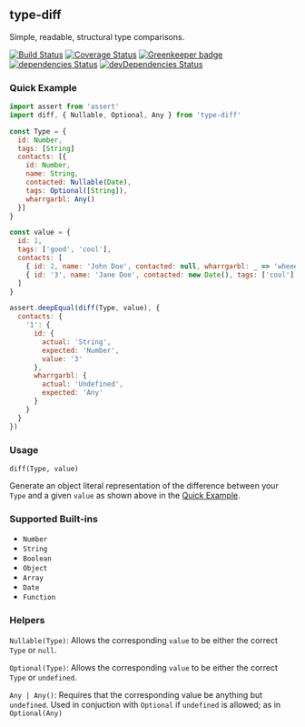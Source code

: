 type-diff
--
Simple, readable, structural type comparisons.

[![Build Status](https://travis-ci.org/thebearingedge/type-diff.svg?branch=master)](https://travis-ci.org/thebearingedge/type-diff)
[![Coverage Status](https://coveralls.io/repos/github/thebearingedge/type-diff/badge.svg?branch=master)](https://coveralls.io/github/thebearingedge/type-diff?branch=master)
[![Greenkeeper badge](https://badges.greenkeeper.io/thebearingedge/type-diff.svg)](https://greenkeeper.io/)
[![dependencies Status](https://david-dm.org/thebearingedge/type-diff/status.svg)](https://david-dm.org/thebearingedge/type-diff)
[![devDependencies Status](https://david-dm.org/thebearingedge/type-diff/dev-status.svg)](https://david-dm.org/thebearingedge/type-diff?type=dev)

### Quick Example

```js
import assert from 'assert'
import diff, { Nullable, Optional, Any } from 'type-diff'

const Type = {
  id: Number,
  tags: [String]
  contacts: [{
    id: Number,
    name: String,
    contacted: Nullable(Date),
    tags: Optional([String]),
    wharrgarbl: Any()
  }]
}

const value = {
  id: 1,
  tags: ['good', 'cool'],
  contacts: [
    { id: 2, name: 'John Doe', contacted: null, wharrgarbl: _ => 'wheee' },
    { id: '3', name: 'Jane Doe', contacted: new Date(), tags: ['cool'] }
  ]
}

assert.deepEqual(diff(Type, value), {
  contacts: {
    '1': {
      id: {
        actual: 'String',
        expected: 'Number',
        value: '3'
      },
      wharrgarbl: {
        actual: 'Undefined',
        expected: 'Any'
      }
    }
  }
})
```
### Usage

`diff(Type, value)`

Generate an object literal representation of the difference between your `Type` and a given `value` as shown above in the [Quick Example](#quick-example).

### Supported Built-ins

- `Number`
- `String`
- `Boolean`
- `Object`
- `Array`
- `Date`
- `Function`

### Helpers

`Nullable(Type)`: Allows the corresponding `value` to be either the correct `Type` or `null`.

`Optional(Type)`: Allows the corresponding `value` to be either the correct `Type` or `undefined`.

`Any | Any()`: Requires that the corresponding value be anything but `undefined`. Used in conjuction with `Optional` if `undefined` is allowed; as in `Optional(Any)`
